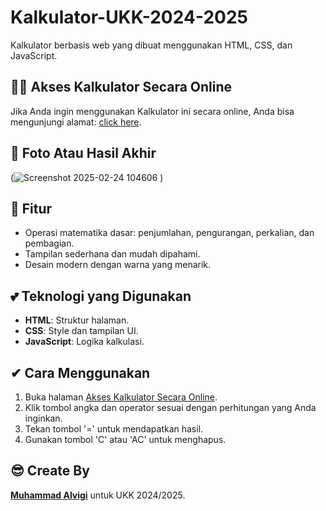 # Kalkulator-UKK-2024-2025


Kalkulator berbasis web yang dibuat menggunakan HTML, CSS, dan JavaScript.

## 🐱‍👤 Akses Kalkulator Secara Online
Jika Anda ingin menggunakan Kalkulator ini secara online, Anda bisa mengunjungi alamat:
[click here](https://muhammadalvigi.github.io/Kalkulator-UKK-2024-2025/).

## 📸 Foto Atau Hasil Akhir
(![Screenshot 2025-02-24 104606](https://github.com/user-attachments/assets/755da909-da42-4cb0-bb1f-6be8f741a13a)
)

## 💯 Fitur
- Operasi matematika dasar: penjumlahan, pengurangan, perkalian, dan pembagian.
- Tampilan sederhana dan mudah dipahami.
- Desain modern dengan warna yang menarik.

## 💕 Teknologi yang Digunakan
- **HTML**: Struktur halaman.
- **CSS**: Style dan tampilan UI.
- **JavaScript**: Logika kalkulasi.

## ✔ Cara Menggunakan
1. Buka halaman [Akses Kalkulator Secara Online](https://muhammadalvigi.github.io/Kalkulator-UKK-2024-2025/).
2. Klik tombol angka dan operator sesuai dengan perhitungan yang Anda inginkan.
3. Tekan tombol '=' untuk mendapatkan hasil.
4. Gunakan tombol 'C' atau 'AC' untuk menghapus.

## 😎 Create By
[**Muhammad Alvigi**](https://wa.me/085750097330) untuk UKK 2024/2025.
